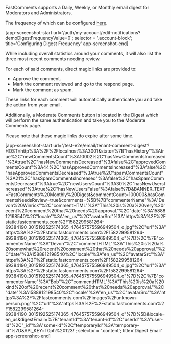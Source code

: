 FastComments supports a Daily, Weekly, or Monthly email digest for Moderators and Administrators.

The frequency of which can be configured <a href="" target="_blank">here</a>.

[app-screenshot-start url='/auth/my-account/edit-notifications?demoDigestFrequencyValue=0'; selector = '.account-block'; title='Configuring Digest Frequency' app-screenshot-end]

While including overall statistics around your comments, it will also list the three most recent comments needing review.

For each of said comments, direct magic links are provided to:
- Approve the comment.
- Mark the comment reviewed and go to the respond page.
- Mark the comment as spam.

These links for each comment will automatically authenticate you and take the action from your email.

Additionally, a Moderate Comments button is located in the Digest which will perform the same authentication and take you to
the Moderate Comments page.

Please note that these magic links do expire after some time.

[app-screenshot-start url='/test-e2e/email/tenant-comment-digest?HOST=http%3A%2F%2Flocalhost%3A3001&stats=%7B"hasHistory"%3Atrue%2C"newCommentsCount"%3A10002%2C"hasNewCommentsIncreased"%3Atrue%2C"hasNewCommentsDecreased"%3Afalse%2C"approvedCommentsCount"%3A44%2C"hasApprovedCommentsIncreased"%3Afalse%2C"hasApprovedCommentsDecreased"%3Atrue%2C"spamCommentsCount"%3A21%2C"hasSpamCommentsIncreased"%3Afalse%2C"hasSpamCommentsDecreased"%3Atrue%2C"newUsersCount"%3A30%2C"hasNewUsersIncreased"%3Atrue%2C"hasNewUsersFalse"%3Afalse%7D&BANNER_TEXT=FastComments%20Monthly%20Digest&commentCount=100000&hasCommentsNeedsReview=true&comments=%5B%7B"commenterName"%3A"Devon%20Winrick"%2C"commentHTML"%3A"This%20is%20a%20very%20recent%20comment%20that%20needs%20approval."%2C"date"%3A1588812198540%2C"locale"%3A"en_us"%2C"avatarSrc"%3A"https%3A%2F%2Fstatic.fastcomments.com%2F1582299581264-69384190_3015192525174365_476457575596949504_o.jpg"%2C"url"%3A"https%3A%2F%2Fstatic.fastcomments.com%2F1582299581264-69384190_3015192525174365_476457575596949504_o"%7D%2C%7B"commenterName"%3A"Devon"%2C"commentHTML"%3A"This%20is%20a%20somewhat%20recent%20comment%20that%20needs%20approval."%2C"date"%3A1588812198540%2C"locale"%3A"en_us"%2C"avatarSrc"%3A"https%3A%2F%2Fstatic.fastcomments.com%2F1582299581264-69384190_3015192525174365_476457575596949504_o.jpg"%2C"url"%3A"https%3A%2F%2Fstatic.fastcomments.com%2F1582299581264-69384190_3015192525174365_476457575596949504_o"%7D%2C%7B"commenterName"%3A"Bob"%2C"commentHTML"%3A"This%20is%20a%20kind%20of%20recent%20comment%20that%20needs%20approval."%2C"date"%3A1588812198540%2C"locale"%3A"en_us"%2C"avatarSrc"%3A"https%3A%2F%2Ffastcomments.com%2Fimages%2Funknown-person.png"%2C"url"%3A"https%3A%2F%2Fstatic.fastcomments.com%2F1582299581264-69384190_3015192525174365_476457575596949504_o"%7D%5D&locale=en_us&digestEmail=%7B"tenantId"%3A"tenant-id"%2C"userId"%3A"user-id"%2C"_id"%3A"some-id"%2C"temporaryId"%3A"temporary-id"%7D&API_KEY=T0ph%20123!'; selector = '.content'; title='Digest Email' app-screenshot-end]

